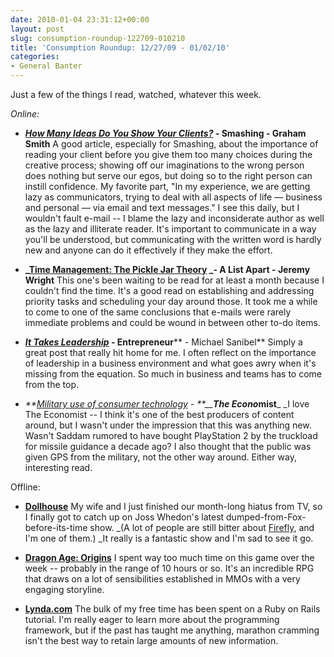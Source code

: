 ```yaml
---
date: 2010-01-04 23:31:12+00:00
layout: post
slug: consumption-roundup-122709-010210
title: 'Consumption Roundup: 12/27/09 - 01/02/10'
categories:
- General Banter
---
```


Just a few of the things I read, watched, whatever this week.

_Online:_



	
  * **_[How Many Ideas Do You Show Your Clients?](http://www.smashingmagazine.com/2009/12/28/discuss-how-many-ideas-do-you-show-clients/)_ - Smashing - Graham Smith**
A good article, especially for Smashing, about the importance of reading your client before you give them too many choices during the creative process; showing off our imaginations to the wrong person does nothing but serve our egos, but doing so to the right person can instill confidence. My favorite part, "In my experience, we are getting lazy as communicators, trying to deal with all aspects of life — business and personal — via email and text messages." I see this daily, but I wouldn't fault e-mail -- I blame the lazy and inconsiderate author as well as the lazy and illiterate reader. It's important to communicate in a way you'll be understood, but communicating with the written word is hardly new and anyone can do it effectively if they make the effort.



	
  * **_[Time Management: The Pickle Jar Theory](http://www.alistapart.com/articles/pickle/) _- A List Apart - Jeremy Wright**
This one's been waiting to be read for at least a month because I couldn't find the time. It's a good read on establishing and addressing priority tasks and scheduling your day around those. It took me a while to come to one of the same conclusions that e-mails were rarely immediate problems and could be wound in between other to-do items.



	
  * **_[It Takes Leadership](http://www.entrepreneur.com/management/leadership/article204500.html)_ - Entrepreneur**** - Michael Sanibel**
Simply a great post that really hit home for me. I often reflect on the importance of leadership in a business environment and what goes awry when it's missing from the equation. So much in business and teams has to come from the top.



	
  * _**[Military use of consumer technology](http://www.economist.com/sciencetechnology/displaystory.cfm?story_id=15063872) - **__**The Econo**_**mist**_
_I love The Economist -- I think it's one of the best producers of content around, but I wasn't under the impression that this was anything new. Wasn't Saddam rumored to have bought PlayStation 2 by the truckload for missile guidance a decade ago? I also thought that the public was given GPS from the military, not the other way around. Either way, interesting read.


Offline:

	
  * **[Dollhouse](http://www.imdb.com/title/tt1135300/)**
My wife and I just finished our month-long hiatus from TV, so I finally got to catch up on Joss Whedon's latest dumped-from-Fox-before-its-time show. _(A lot of people are still bitter about [Firefly](http://www.imdb.com/title/tt0303461/), and I'm one of them.) _It really is a fantastic show and I'm sad to see it go.

	
  * [**Dragon Age: Origins**](http://www.amazon.com/Dragon-Age-Origins-Pc/dp/B001IK1BWC/ref=sr_1_2?ie=UTF8&s=videogames&qid=1262647418&sr=1-2)
I spent way too much time on this game over the week -- probably in the range of 10 hours or so. It's an incredible RPG that draws on a lot of sensibilities established in MMOs with a very engaging storyline.

	
  * **[Lynda.com](http://www.lynda.com/)**
The bulk of my free time has been spent on a Ruby on Rails tutorial. I'm really eager to learn more about the programming framework, but if the past has taught me anything, marathon cramming isn't the best way to retain large amounts of new information.


